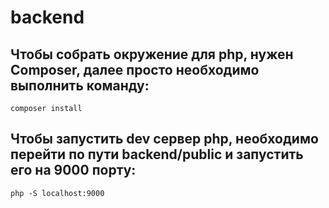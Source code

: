 # backend

## Чтобы собрать окружение для php, нужен Composer, далее просто необходимо выполнить команду:
```
composer install
```
## Чтобы запустить dev сервер php, необходимо перейти по пути backend/public и запустить его на 9000 порту:
```
php -S localhost:9000
```
